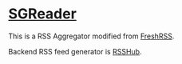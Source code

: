 # [SGReader](https://sgreader.com)

This is a RSS Aggregator modified from [FreshRSS](https://github.com/FreshRSS/FreshRSS).

Backend RSS feed generator is [RSSHub](https://github.com/DIYgod/RSSHub).